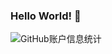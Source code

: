 ### Hello World! 👋

![GitHub账户信息统计](https://github-stats.ubrong.com/api?username=Yikoutian1&show_icons=true&theme=tokyonight)


